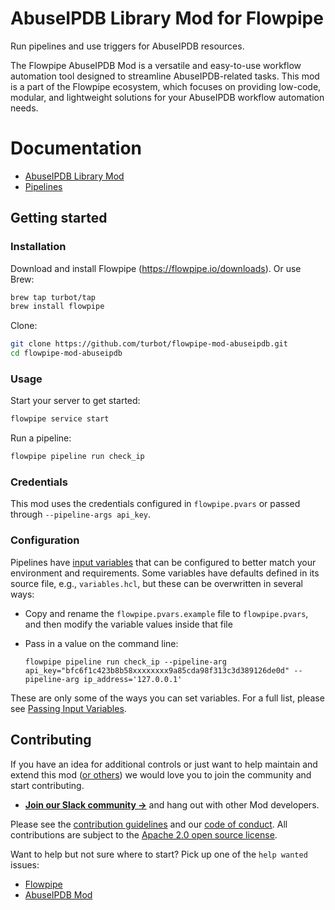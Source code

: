 # AbuseIPDB Library Mod for Flowpipe

Run pipelines and use triggers for AbuseIPDB resources.

The Flowpipe AbuseIPDB Mod is a versatile and easy-to-use workflow automation tool designed to streamline AbuseIPDB-related tasks. This mod is a part of the Flowpipe ecosystem, which focuses on providing low-code, modular, and lightweight solutions for your AbuseIPDB workflow automation needs.

# Documentation

- [AbuseIPDB Library Mod](https://hub.flowpipe.io/mods/turbot/abuseipdb)
- [Pipelines](https://hub.flowpipe.io/mods/turbot/abuseipdb/pipelines)

## Getting started

### Installation

Download and install Flowpipe (https://flowpipe.io/downloads). Or use Brew:

```sh
brew tap turbot/tap
brew install flowpipe
```

Clone:

```sh
git clone https://github.com/turbot/flowpipe-mod-abuseipdb.git
cd flowpipe-mod-abuseipdb
```

### Usage

Start your server to get started:

```sh
flowpipe service start
```

Run a pipeline:

```sh
flowpipe pipeline run check_ip
```

### Credentials

This mod uses the credentials configured in `flowpipe.pvars` or passed through `--pipeline-args api_key`.

### Configuration

Pipelines have [input variables](https://flowpipe.io/docs/using-flowpipe/mod-variables) that can be configured to better match your environment and requirements. Some variables have defaults defined in its source file, e.g., `variables.hcl`, but these can be overwritten in several ways:

- Copy and rename the `flowpipe.pvars.example` file to `flowpipe.pvars`, and then modify the variable values inside that file
- Pass in a value on the command line:

  ```shell
  flowpipe pipeline run check_ip --pipeline-arg api_key="bfc6f1c423b8b58xxxxxxxx9a85cda98f313c3d389126de0d" --pipeline-arg ip_address='127.0.0.1'
  ```

These are only some of the ways you can set variables. For a full list, please see [Passing Input Variables](https://flowpipe.io/docs/using-flowpipe/mod-variables#passing-input-variables).

## Contributing

If you have an idea for additional controls or just want to help maintain and extend this mod ([or others](https://github.com/topics/flowpipe-mod)) we would love you to join the community and start contributing.

- **[Join our Slack community →](https://flowpipe.io/community/join)** and hang out with other Mod developers.

Please see the [contribution guidelines](https://github.com/turbot/flowpipe/blob/main/CONTRIBUTING.md) and our [code of conduct](https://github.com/turbot/flowpipe/blob/main/CODE_OF_CONDUCT.md). All contributions are subject to the [Apache 2.0 open source license](https://github.com/turbot/flowpipe-mod-abuseipdb/blob/main/LICENSE).

Want to help but not sure where to start? Pick up one of the `help wanted` issues:

- [Flowpipe](https://github.com/turbot/flowpipe/labels/help%20wanted)
- [AbuseIPDB Mod](https://github.com/turbot/flowpipe-mod-abuseipdb/labels/help%20wanted)
